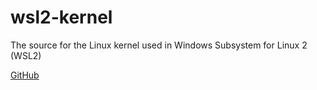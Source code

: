 # wsl2-kernel

The source for the Linux kernel used in Windows Subsystem for Linux 2 (WSL2)

[GitHub](https://github.com/microsoft/WSL2-Linux-Kernel)

